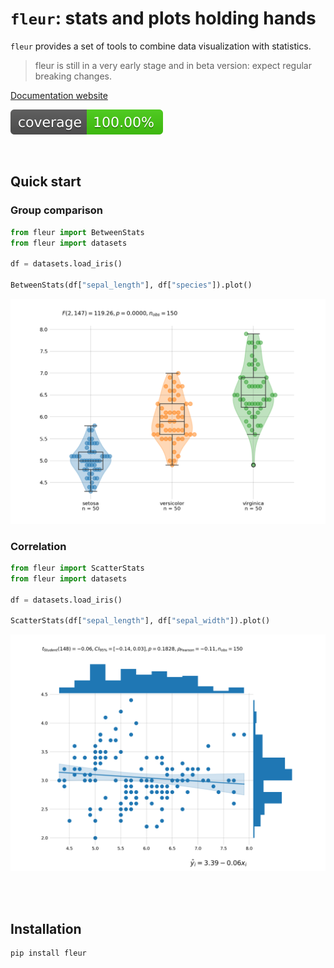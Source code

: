 # `fleur`: stats and plots holding hands


<!-- Automatically generated, uses README.qmd to modify README.md -->

`fleur` provides a set of tools to combine data visualization with
statistics.

> fleur is still in a very early stage and in beta version: expect
> regular breaking changes.

[Documentation website](https://y-sunflower.github.io/fleur/)

![Coverage](coverage-badge.svg)

<br>

## Quick start

### Group comparison

``` python
from fleur import BetweenStats
from fleur import datasets

df = datasets.load_iris()

BetweenStats(df["sepal_length"], df["species"]).plot()
```

![](docs/img/quickstart-betweenstats.png)

### Correlation

``` python
from fleur import ScatterStats
from fleur import datasets

df = datasets.load_iris()

ScatterStats(df["sepal_length"], df["sepal_width"]).plot()
```

![](docs/img/quickstart-scatterstats.png)

<br><br>

## Installation

``` bash
pip install fleur
```

<br><br>
